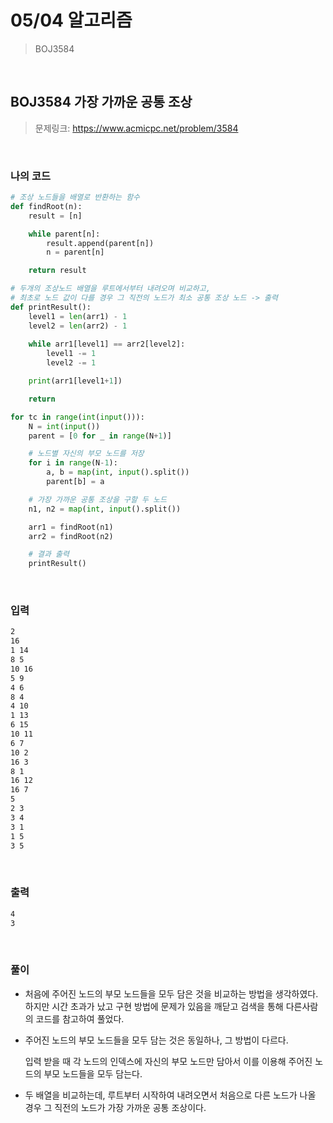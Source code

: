 # 05/04 알고리즘

> BOJ3584

<br>

## BOJ3584 가장 가까운 공통 조상

> 문제링크: https://www.acmicpc.net/problem/3584

<br>

### 나의 코드

```python
# 조상 노드들을 배열로 반환하는 함수
def findRoot(n):
    result = [n]

    while parent[n]:
        result.append(parent[n])
        n = parent[n]

    return result

# 두개의 조상노드 배열을 루트에서부터 내려오며 비교하고, 
# 최초로 노드 값이 다를 경우 그 직전의 노드가 최소 공통 조상 노드 -> 출력
def printResult():
    level1 = len(arr1) - 1
    level2 = len(arr2) - 1
    
    while arr1[level1] == arr2[level2]:
        level1 -= 1
        level2 -= 1

    print(arr1[level1+1])

    return

for tc in range(int(input())):
    N = int(input())
    parent = [0 for _ in range(N+1)]

    # 노드별 자신의 부모 노드를 저장
    for i in range(N-1):
        a, b = map(int, input().split())
        parent[b] = a

    # 가장 가까운 공통 조상을 구할 두 노드
    n1, n2 = map(int, input().split())

    arr1 = findRoot(n1)
    arr2 = findRoot(n2)

    # 결과 출력
    printResult()
```

<br>

### 입력

```bash
2
16
1 14
8 5
10 16
5 9
4 6
8 4
4 10
1 13
6 15
10 11
6 7
10 2
16 3
8 1
16 12
16 7
5
2 3
3 4
3 1
1 5
3 5
```

<br>

### 출력

```bash
4
3
```

<br>

### 풀이

- 처음에 주어진 노드의 부모 노드들을 모두 담은 것을 비교하는 방법을 생각하였다. 하지만 시간 초과가 났고 구현 방법에 문제가 있음을 깨닫고 검색을 통해 다른사람의 코드를 참고하여 풀었다.

- 주어진 노드의 부모 노드들을 모두 담는 것은 동일하나, 그 방법이 다르다.

  입력 받을 때 각 노드의 인덱스에 자신의 부모 노드만 담아서 이를 이용해 주어진 노드의 부모 노드들을 모두 담는다.

- 두 배열을 비교하는데, 루트부터 시작하여 내려오면서 처음으로 다른 노드가 나올 경우 그 직전의 노드가 가장 가까운 공통 조상이다.
